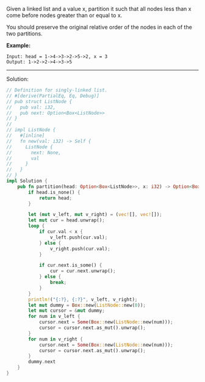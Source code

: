 Given a linked list and a value x, partition it such that all nodes less than x come before nodes greater than or equal to x.

You should preserve the original relative order of the nodes in each of the two partitions.

**Example:**

```
Input: head = 1->4->3->2->5->2, x = 3
Output: 1->2->2->4->3->5
```

---

Solution:

```rust
// Definition for singly-linked list.
// #[derive(PartialEq, Eq, Debug)]
// pub struct ListNode {
//   pub val: i32,
//   pub next: Option<Box<ListNode>>
// }
// 
// impl ListNode {
//   #[inline]
//   fn new(val: i32) -> Self {
//     ListNode {
//       next: None,
//       val
//     }
//   }
// }
impl Solution {
    pub fn partition(head: Option<Box<ListNode>>, x: i32) -> Option<Box<ListNode>> {
        if head.is_none() {
            return head;
        }

        let (mut v_left, mut v_right) = (vec![], vec![]);
        let mut cur = head.unwrap();
        loop {
            if cur.val < x {
                v_left.push(cur.val);
            } else {
                v_right.push(cur.val);
            }

            if cur.next.is_some() {
                cur = cur.next.unwrap();
            } else {
                break;
            }
        }
        println!("{:?}, {:?}", v_left, v_right);
        let mut dummy = Box::new(ListNode::new(0));
        let mut cursor = &mut dummy;
        for num in v_left {
            cursor.next = Some(Box::new(ListNode::new(num)));
            cursor = cursor.next.as_mut().unwrap();
        }
        for num in v_right {
            cursor.next = Some(Box::new(ListNode::new(num)));
            cursor = cursor.next.as_mut().unwrap();
        }
        dummy.next
    }
}
```
